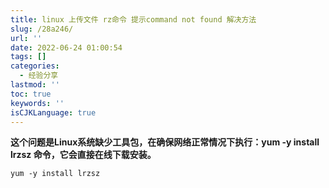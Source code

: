 ```yaml
---
title: linux 上传文件 rz命令 提示command not found 解决方法
slug: /28a246/
url: ''
date: 2022-06-24 01:00:54
tags: []
categories:
  - 经验分享
lastmod: ''
toc: true
keywords: ''
isCJKLanguage: true
---
```

**这个问题是Linux系统缺少工具包，在确保网络正常情况下执行：yum -y install lrzsz 命令，它会直接在线下载安装。**

```
yum -y install lrzsz 
```
